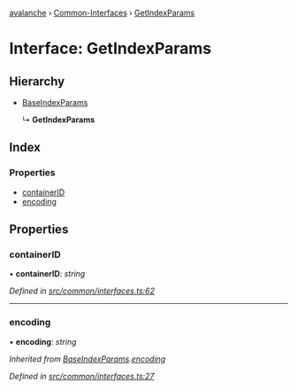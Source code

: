 [avalanche](../README.md) › [Common-Interfaces](../modules/common_interfaces.md) › [GetIndexParams](common_interfaces.getindexparams.md)

# Interface: GetIndexParams

## Hierarchy

* [BaseIndexParams](common_interfaces.baseindexparams.md)

  ↳ **GetIndexParams**

## Index

### Properties

* [containerID](common_interfaces.getindexparams.md#containerid)
* [encoding](common_interfaces.getindexparams.md#encoding)

## Properties

###  containerID

• **containerID**: *string*

*Defined in [src/common/interfaces.ts:62](https://github.com/ava-labs/avalanchejs/blob/9282770/src/common/interfaces.ts#L62)*

___

###  encoding

• **encoding**: *string*

*Inherited from [BaseIndexParams](common_interfaces.baseindexparams.md).[encoding](common_interfaces.baseindexparams.md#encoding)*

*Defined in [src/common/interfaces.ts:27](https://github.com/ava-labs/avalanchejs/blob/9282770/src/common/interfaces.ts#L27)*
